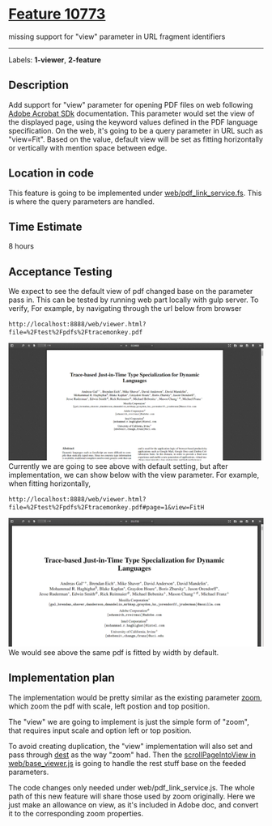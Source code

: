 # [Feature 10773](https://github.com/mozilla/pdf.js/issues/10773)

missing support for "view" parameter in URL fragment identifiers

----------------------------------------------------

Labels: **1-viewer**, **2-feature**

## Description
Add support for "view" parameter for opening PDF files on web following [Adobe Acrobat SDk](https://www.adobe.com/content/dam/acom/en/devnet/acrobat/pdfs/pdf_open_parameters_v9.pdf#page=6) documentation. This parameter would set the view of the displayed page, using the keyword values defined in the PDF language specification. On the web, it's going to be a query parameter in URL such as "view=Fit". Based on the value, default view will be set as fitting horizontally or vertically with mention space between edge.


## Location in code
This feature is going to be implemented under [web/pdf_link_service.fs](https://github.com/CSCD01/pdf.js-team22/blob/4893b14a522f6aced286d7fd2f4c79dd2807f6f0/web/pdf_link_service.js#L224-L333). This is where the query parameters are handled.


## Time Estimate
8 hours

## Acceptance Testing
We expect to see the default view of pdf changed base on the parameter pass in. This can be tested by running web part locally with gulp server. To verify, For example, by navigating through the url below from browser
```
http://localhost:8888/web/viewer.html?file=%2Ftest%2Fpdfs%2Ftracemonkey.pdf
```
![before](./img/10773_1.PNG)
Currently we are going to see above with default setting, but after implementation, we can show below with the view parameter. For example, when fitting horizontally,
```
http://localhost:8888/web/viewer.html?file=%2Ftest%2Fpdfs%2Ftracemonkey.pdf#page=1&view=FitH
```
![after](./img/10773_2.PNG)
We would see above the same pdf is fitted by width by default.


## Implementation plan
The implementation would be pretty similar as the existing parameter [zoom](https://github.com/CSCD01/pdf.js-team22/blob/4893b14a522f6aced286d7fd2f4c79dd2807f6f0/web/pdf_link_service.js#L243), which zoom the pdf with scale, left postion and top position.

The "view" we are going to implement is just the simple form of "zoom", that requires input scale and option left or top position.

To avoid creating duplication, the "view" implementation will also set and pass through [dest](https://github.com/CSCD01/pdf.js-team22/blob/4893b14a522f6aced286d7fd2f4c79dd2807f6f0/web/pdf_link_service.js#L296) as the way "zoom" had. Then the [scrollPageIntoView in web/base_viewer.js](https://github.com/CSCD01/pdf.js-team22/blob/4893b14a522f6aced286d7fd2f4c79dd2807f6f0/web/base_viewer.js#L754) is going to handle the rest stuff base on the feeded parameters.

The code changes only needed under web/pdf_link_service.js. The whole path of this new feature will share those used by zoom originally. Here we just make an allowance on view, as it's included in Adobe doc, and convert it to the corresponding zoom properties.

